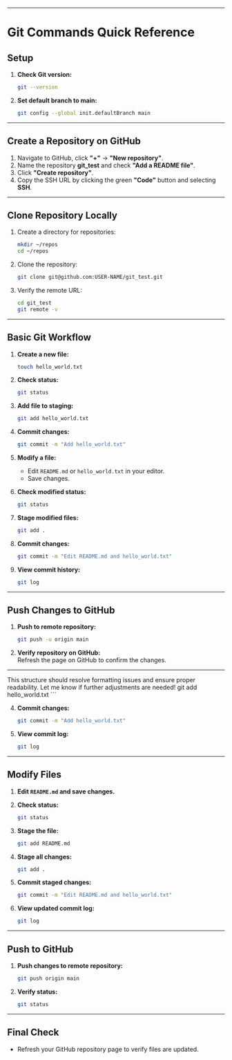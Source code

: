 

---

# Git Commands Quick Reference

## Setup

1. **Check Git version:**
    
    ```bash
    git --version
    ```
    
2. **Set default branch to main:**
    
    ```bash
    git config --global init.defaultBranch main
    ```
    

---

## Create a Repository on GitHub

1. Navigate to GitHub, click **"+"** → **"New repository"**.
2. Name the repository **git_test** and check **"Add a README file"**.
3. Click **"Create repository"**.
4. Copy the SSH URL by clicking the green **"Code"** button and selecting **SSH**.

---

## Clone Repository Locally

1. Create a directory for repositories:
    
    ```bash
    mkdir ~/repos
    cd ~/repos
    ```
    
2. Clone the repository:
    
    ```bash
    git clone git@github.com:USER-NAME/git_test.git
    ```
    
3. Verify the remote URL:
    
    ```bash
    cd git_test
    git remote -v
    ```
    

---

## Basic Git Workflow

1. **Create a new file:**
    
    ```bash
    touch hello_world.txt
    ```
    
2. **Check status:**
    
    ```bash
    git status
    ```
    
3. **Add file to staging:**
    
    ```bash
    git add hello_world.txt
    ```
    
4. **Commit changes:**
    
    ```bash
    git commit -m "Add hello_world.txt"
    ```
    
5. **Modify a file:**
    
    - Edit `README.md` or `hello_world.txt` in your editor.
    - Save changes.
6. **Check modified status:**
    
    ```bash
    git status
    ```
    
7. **Stage modified files:**
    
    ```bash
    git add .
    ```
    
8. **Commit changes:**
    
    ```bash
    git commit -m "Edit README.md and hello_world.txt"
    ```
    
9. **View commit history:**
    
    ```bash
    git log
    ```
    

---

## Push Changes to GitHub

1. **Push to remote repository:**
    
    ```bash
    git push -u origin main
    ```
    
2. **Verify repository on GitHub:**  
    Refresh the page on GitHub to confirm the changes.
    

---

This structure should resolve formatting issues and ensure proper readability. Let me know if further adjustments are needed!    git add hello_world.txt
    ```
    
4. **Commit changes:**
    
    ```bash
    git commit -m "Add hello_world.txt"
    ```
    
5. **View commit log:**
    
    ```bash
    git log
    ```
    

---

## Modify Files

1. **Edit `README.md` and save changes.**
2. **Check status:**
    
    ```bash
    git status
    ```
    
3. **Stage the file:**
    
    ```bash
    git add README.md
    ```
    
4. **Stage all changes:**
    
    ```bash
    git add .
    ```
    
5. **Commit staged changes:**
    
    ```bash
    git commit -m "Edit README.md and hello_world.txt"
    ```
    
6. **View updated commit log:**
    
    ```bash
    git log
    ```
    

---

## Push to GitHub

1. **Push changes to remote repository:**
    
    ```bash
    git push origin main
    ```
    
2. **Verify status:**
    
    ```bash
    git status
    ```
    

---

## Final Check

- Refresh your GitHub repository page to verify files are updated.